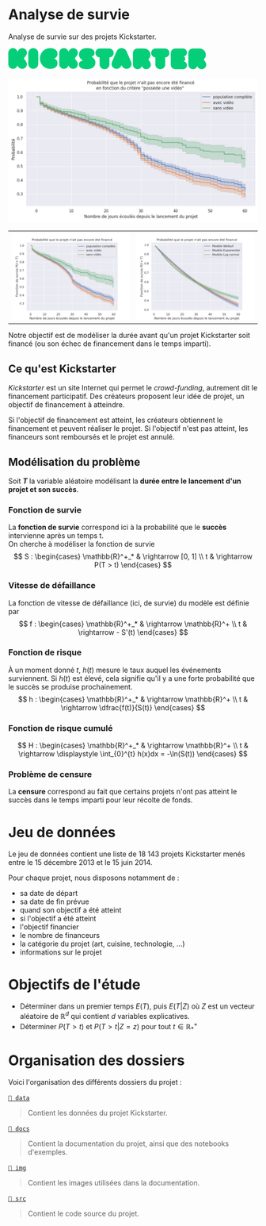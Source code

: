 # Analyse de survie

Analyse de survie sur des projets Kickstarter.

![Logo Kickstarter](img/kickstarter-logo.svg)

![](img/kmf-plots-has-video.png)


|                                                     |                                       |
|:---------------------------------------------------:|:-------------------------------------:|
| ![](img/non-parametric-survival-plot-has-video.svg) | ![](img/parametric-survival-plot.svg) |


Notre objectif est de modéliser la durée avant qu'un projet Kickstarter soit financé (ou son échec de financement dans le temps imparti).

## Ce qu'est Kickstarter

_Kickstarter_ est un site Internet qui permet le _crowd-funding_, autrement dit le financement participatif. Des créateurs proposent leur idée de projet, un objectif de financement à atteindre.

Si l'objectif de financement est atteint, les créateurs obtiennent le financement et peuvent réaliser le projet. Si l'objectif n'est pas atteint, les financeurs sont remboursés et le projet est annulé.

## Modélisation du problème

Soit **$T$** la variable aléatoire modélisant la **durée entre le lancement d'un projet et son succès**.  

### Fonction de survie
La **fonction de survie** correspond ici à la probabilité que le **succès** intervienne après un temps t.  
On cherche à modéliser la fonction de survie
$$
S : \begin{cases}
\mathbb{R}^+_* & \rightarrow [0, 1] \\
t & \rightarrow P(T > t)
\end{cases}
$$


### Vitesse de défaillance
La fonction de vitesse de défaillance (ici, de survie) du modèle est définie par 
$$
f : \begin{cases}
\mathbb{R}^+_* & \rightarrow \mathbb{R}^+ \\
t & \rightarrow - S'(t)
\end{cases}
$$

### Fonction de risque
À un moment donné $t$, $h(t)$ mesure le taux auquel les événements surviennent. Si $h(t)$ est élevé, cela signifie qu'il y a une forte probabilité que le succès se produise prochainement.
$$
h : \begin{cases}
\mathbb{R}^+_* & \rightarrow \mathbb{R}^+ \\
t & \rightarrow \dfrac{f(t)}{S(t)} 
\end{cases}
$$

### Fonction de risque cumulé
$$
H : \begin{cases}
\mathbb{R}^+_* & \rightarrow \mathbb{R}^+ \\
t & \rightarrow \displaystyle \int_{0}^{t} h(x)dx = -\ln(S(t)) 
\end{cases}
$$

### Problème de censure
La **censure** correspond au fait que certains projets n'ont pas atteint le succès dans le temps imparti pour leur récolte de fonds.  


# Jeu de données

Le jeu de données contient une liste de 18 143 projets Kickstarter menés entre le 15 décembre 2013 et le 15 juin 2014.

Pour chaque projet, nous disposons notamment de :
- sa date de départ
- sa date de fin prévue
- quand son objectif a été atteint
- si l'objectif a été atteint
- l'objectif financier
- le nombre de financeurs
- la catégorie du projet (art, cuisine, technologie, ...)
- informations sur le projet

# Objectifs de l'étude
- Déterminer dans un premier temps $E(T)$, puis $E(T | Z)$ où $Z$ est un vecteur aléatoire de $\mathbb{R}^d$ qui contient $d$ variables explicatives.
- Déterminer $P(T > t)$ et $P(T > t | Z = z)$ pour tout $t \in \mathbb{R}^+_*$


# Organisation des dossiers

Voici l'organisation des différents dossiers du projet :

[`📂 data`](data)
> Contient les données du projet Kickstarter.

[`📂 docs`](docs)
> Contient la documentation du projet, ainsi que des notebooks d'exemples.

[`📂 img`](img)
> Contient les images utilisées dans la documentation.

[`📂 src`](src)
> Contient le code source du projet.
